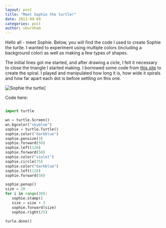 ```yaml
---
layout: post
title: "Meet Sophie the turtle!"
date: 2013-09-09
categories: post
author: sburnham
---
```


Hello all - meet Sophie. Below, you will find the code I used to create Sophie the turtle. I wanted to experiment using multiple colors (including a background color) as well as making a few types of shapes. 

The initial lines got me started, and after drawing a cicle, I felt it necessary to close the triangle I started making. I borrowed some code from [this site](http://openbookproject.net/thinkcs/python/english3e/hello_little_turtles.html) to create the spiral. I played and manipulated how long it is, how wide it spirals and how far apart each dot is before settling on this one. 

![Sophie the turtle](https://lh4.googleusercontent.com/-lTIlsTPXCk0/Ui4RJ2Y_LGI/AAAAAAAADFk/Pb-ivaqzT6A/w736-h552-no/sophie+the+turtle.jpg)]

Code here: 
```python

import turtle

wn = turtle.Screen()
wn.bgcolor("skyblue")
sophie = turtle.Turtle()
sophie.color("darkblue")      
sophie.pensize(3)          
sophie.forward(50)
sophie.left(120)
sophie.forward(50)
sophie.color("violet")
sophie.circle(75)
sophie.color("darkblue")
sophie.left(120)
sophie.forward(50)

sophie.penup()               
size = 20
for i in range(30):
   sophie.stamp()           
   size = size + 3        
   sophie.forward(size)      
   sophie.right(25)

turle.done()

```

